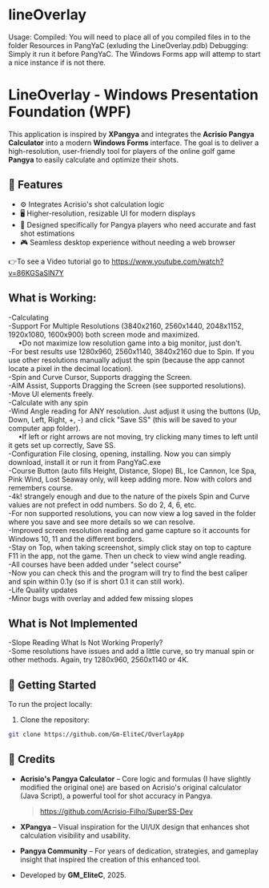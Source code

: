# lineOverlay

Usage:
Compiled: You will need to place all of you compiled files in to the folder Resources in PangYaC (exluding the LineOverlay.pdb)
Debugging: Simply it run it before PangYaC. The Windows Forms app will attemp to start a nice instance if is not there. 
# LineOverlay - Windows Presentation Foundation (WPF)

This application is inspired by **XPangya** and integrates the **Acrisio Pangya Calculator** into a modern **Windows Forms** interface. The goal is to deliver a high-resolution, user-friendly tool for players of the online golf game **Pangya** to easily calculate and optimize their shots.

## 🎯 Features

- ⚙️ Integrates Acrisio's shot calculation logic
- 🖥️ Higher-resolution, resizable UI for modern displays
- 📐 Designed specifically for Pangya players who need accurate and fast shot estimations
- 🎮 Seamless desktop experience without needing a web browser
  
👉To see a Video tutorial go to https://www.youtube.com/watch?v=86KGSaSlN7Y 

## __What is Working:__

-Calculating  
-Support For Multiple Resolutions (3840x2160, 2560x1440, 2048x1152, 1920x1080, 1600x900) both screen mode and maximized.  
 &nbsp;&nbsp;&nbsp;&nbsp;&nbsp;•Do not maximize low resolution game into a big monitor, just don't.  
-For best results use 1280x960, 2560x1140, 3840x2160 due to Spin. If you use other resolutions manually adjust the spin (because the app cannot locate a pixel in the decimal location).  
-Spin and Curve Cursor, Supports dragging the Screen.   
-AIM Assist, Supports Dragging the Screen (see supported resolutions).  
-Move UI elements freely.  
-Calculate with any spin  
-Wind Angle reading for ANY resolution. Just adjust it using the buttons (Up, Down, Left, Right, +, -)  and click "Save SS" (this will be saved to your computer app folder).  
 &nbsp;&nbsp;&nbsp;&nbsp;&nbsp;•If left or right arrows are not moving, try clicking many times to left until it gets set up correctly, Save SS.  
-Configuration File closing, opening, installing. Now you can simply download, install it or run it from PangYaC.exe  
-Course Button (auto fills Height, Distance, Slope) BL, Ice Cannon, Ice Spa, Pink Wind, Lost Seaway only, will keep adding more. Now with colors and remembers course.   
-4k! strangely enough and due to the nature of the pixels Spin and Curve values are not prefect in odd numbers. So do 2, 4, 6,  etc.   
-For non supported resolutions, you can now view a log saved in the folder where you save and see more details so we can resolve.   
-Improved screen resolution reading and game capture so it accounts for Windows 10, 11 and the different borders.   
-Stay on Top, when taking screenshot, simply click stay on top to capture F11 in the app, not the game. Then un check to view wind angle reading.  
-All courses have been added under "select course"  
-Now you can check this and the program will try to find the best caliper and spin within 0.1y (so if is short 0.1 it can still work).  
-Life Quality updates   
-Minor bugs with overlay and added few missing slopes  


## __What is Not Implemented__
-Slope Reading
What Is Not Working Properly?  
-Some resolutions have issues and add a little curve, so try manual spin or other methods. Again, try 1280x960, 2560x1140 or 4K. 

## 🚀 Getting Started

To run the project locally:

1. Clone the repository:
```bash
git clone https://github.com/Gm-EliteC/OverlayApp
```

## 🙏 Credits

- **Acrisio's Pangya Calculator** – Core logic and formulas (I have slightly modified the original one) are based on Acrisio's original calculator (Java Script), a powerful tool for shot accuracy in Pangya.  
  > https://github.com/Acrisio-Filho/SuperSS-Dev

- **XPangya** – Visual inspiration for the UI/UX design that enhances shot calculation visibility and usability.

- **Pangya Community** – For years of dedication, strategies, and gameplay insight that inspired the creation of this enhanced tool.

- Developed by **GM_EliteC**, 2025.

